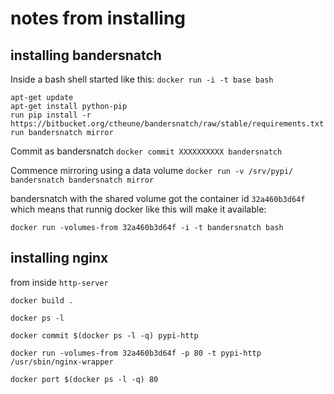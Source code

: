 # notes from installing


## installing bandersnatch

Inside a bash shell started like this: `docker run -i -t base bash` 

    apt-get update
    apt-get install python-pip
    run pip install -r https://bitbucket.org/ctheune/bandersnatch/raw/stable/requirements.txt
    run bandersnatch mirror


Commit as bandersnatch `docker commit XXXXXXXXXX bandersnatch`

Commence mirroring using a data volume  `docker run -v /srv/pypi/ bandersnatch bandersnatch mirror`


bandersnatch with the shared volume got the container id  `32a460b3d64f` which means that runnig docker like this will make it available:

    docker run -volumes-from 32a460b3d64f -i -t bandersnatch bash



## installing nginx

from inside `http-server`

    docker build .
    
    docker ps -l
    
    docker commit $(docker ps -l -q) pypi-http
    
    docker run -volumes-from 32a460b3d64f -p 80 -t pypi-http /usr/sbin/nginx-wrapper
    
    docker port $(docker ps -l -q) 80

